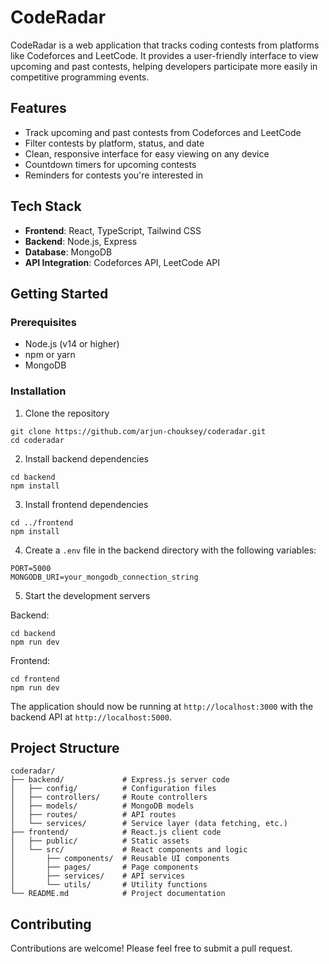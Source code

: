 # CodeRadar

CodeRadar is a web application that tracks coding contests from platforms like Codeforces and LeetCode. It provides a user-friendly interface to view upcoming and past contests, helping developers participate more easily in competitive programming events.

## Features

- Track upcoming and past contests from Codeforces and LeetCode
- Filter contests by platform, status, and date
- Clean, responsive interface for easy viewing on any device
- Countdown timers for upcoming contests
- Reminders for contests you're interested in

## Tech Stack

- **Frontend**: React, TypeScript, Tailwind CSS
- **Backend**: Node.js, Express
- **Database**: MongoDB
- **API Integration**: Codeforces API, LeetCode API

## Getting Started

### Prerequisites

- Node.js (v14 or higher)
- npm or yarn
- MongoDB

### Installation

1. Clone the repository
```
git clone https://github.com/arjun-chouksey/coderadar.git
cd coderadar
```

2. Install backend dependencies
```
cd backend
npm install
```

3. Install frontend dependencies
```
cd ../frontend
npm install
```

4. Create a `.env` file in the backend directory with the following variables:
```
PORT=5000
MONGODB_URI=your_mongodb_connection_string
```

5. Start the development servers

Backend:
```
cd backend
npm run dev
```

Frontend:
```
cd frontend
npm run dev
```

The application should now be running at `http://localhost:3000` with the backend API at `http://localhost:5000`.

## Project Structure

```
coderadar/
├── backend/             # Express.js server code
│   ├── config/          # Configuration files
│   ├── controllers/     # Route controllers
│   ├── models/          # MongoDB models
│   ├── routes/          # API routes
│   └── services/        # Service layer (data fetching, etc.)
├── frontend/            # React.js client code
│   ├── public/          # Static assets
│   └── src/             # React components and logic
│       ├── components/  # Reusable UI components
│       ├── pages/       # Page components
│       ├── services/    # API services
│       └── utils/       # Utility functions
└── README.md            # Project documentation
```

## Contributing

Contributions are welcome! Please feel free to submit a pull request. 
